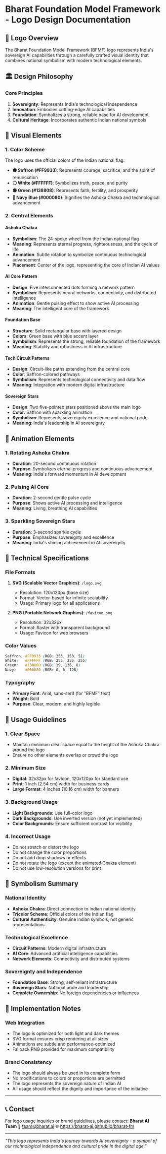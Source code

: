 # Bharat Foundation Model Framework - Logo Design Documentation

## 🎨 Logo Overview

The Bharat Foundation Model Framework (BFMF) logo represents India's sovereign AI capabilities through a carefully crafted visual identity that combines national symbolism with modern technological elements.

## 🏛️ Design Philosophy

### Core Principles
1. **Sovereignty**: Represents India's technological independence
2. **Innovation**: Embodies cutting-edge AI capabilities
3. **Foundation**: Symbolizes a strong, reliable base for AI development
4. **Cultural Heritage**: Incorporates authentic Indian national symbols

## 🎨 Visual Elements

### 1. Color Scheme
The logo uses the official colors of the Indian national flag:

- **🟠 Saffron (#FF9933)**: Represents courage, sacrifice, and the spirit of renunciation
- **⚪ White (#FFFFFF)**: Symbolizes truth, peace, and purity
- **🟢 Green (#138808)**: Represents faith, fertility, and prosperity
- **🔵 Navy Blue (#000080)**: Signifies the Ashoka Chakra and technological advancement

### 2. Central Elements

#### **Ashoka Chakra**
- **Symbolism**: The 24-spoke wheel from the Indian national flag
- **Meaning**: Represents eternal progress, righteousness, and the cycle of life
- **Animation**: Subtle rotation to symbolize continuous technological advancement
- **Placement**: Center of the logo, representing the core of Indian AI values

#### **AI Core Pattern**
- **Design**: Five interconnected dots forming a network pattern
- **Symbolism**: Represents neural networks, connectivity, and distributed intelligence
- **Animation**: Gentle pulsing effect to show active AI processing
- **Meaning**: The intelligent core of the framework

#### **Foundation Base**
- **Structure**: Solid rectangular base with layered design
- **Colors**: Green base with blue accent layer
- **Symbolism**: Represents the strong, reliable foundation of the framework
- **Meaning**: Stability and robustness in AI infrastructure

#### **Tech Circuit Patterns**
- **Design**: Circuit-like paths extending from the central core
- **Color**: Saffron-colored pathways
- **Symbolism**: Represents technological connectivity and data flow
- **Meaning**: Integration with modern digital infrastructure

#### **Sovereign Stars**
- **Design**: Two five-pointed stars positioned above the main logo
- **Color**: Saffron with sparkling animation
- **Symbolism**: Represents sovereignty excellence and national pride
- **Meaning**: India's leadership in AI sovereignty

## 🔄 Animation Elements

### 1. **Rotating Ashoka Chakra**
- **Duration**: 20-second continuous rotation
- **Purpose**: Symbolizes eternal progress and continuous advancement
- **Meaning**: India's forward momentum in AI development

### 2. **Pulsing AI Core**
- **Duration**: 2-second gentle pulse cycle
- **Purpose**: Shows active AI processing and intelligence
- **Meaning**: Living, breathing AI capabilities

### 3. **Sparkling Sovereign Stars**
- **Duration**: 3-second sparkle cycle
- **Purpose**: Emphasizes sovereignty and excellence
- **Meaning**: India's shining achievement in AI sovereignty

## 📐 Technical Specifications

### File Formats
1. **SVG (Scalable Vector Graphics)**: `/logo.svg`
   - Resolution: 120x120px (base size)
   - Format: Vector-based for infinite scalability
   - Usage: Primary logo for all applications

2. **PNG (Portable Network Graphics)**: `/favicon.png`
   - Resolution: 32x32px
   - Format: Raster with transparent background
   - Usage: Favicon for web browsers

### Color Values
```css
Saffron: #FF9933 (RGB: 255, 153, 51)
White:   #FFFFFF (RGB: 255, 255, 255)
Green:   #138808 (RGB: 19, 136, 8)
Navy:    #000080 (RGB: 0, 0, 128)
```

### Typography
- **Primary Font**: Arial, sans-serif (for "BFMF" text)
- **Weight**: Bold
- **Purpose**: Clear, modern, and highly legible

## 🎯 Usage Guidelines

### 1. **Clear Space**
- Maintain minimum clear space equal to the height of the Ashoka Chakra around the logo
- Ensure no other elements overlap or crowd the logo

### 2. **Minimum Size**
- **Digital**: 32x32px for favicon, 120x120px for standard use
- **Print**: 1 inch (2.54 cm) width for business cards
- **Large Format**: 4 inches (10.16 cm) width for banners

### 3. **Background Usage**
- **Light Backgrounds**: Use full-color logo
- **Dark Backgrounds**: Use inverted version (not yet implemented)
- **Color Backgrounds**: Ensure sufficient contrast for visibility

### 4. **Incorrect Usage**
- Do not stretch or distort the logo
- Do not change the color proportions
- Do not add drop shadows or effects
- Do not rotate the logo (except the animated Chakra element)
- Do not use low-resolution versions for print

## 🌟 Symbolism Summary

### National Identity
- **Ashoka Chakra**: Direct connection to Indian national identity
- **Tricolor Scheme**: Official colors of the Indian flag
- **Cultural Authenticity**: Genuine Indian symbols, not generic representations

### Technological Excellence
- **Circuit Patterns**: Modern digital infrastructure
- **AI Core**: Advanced artificial intelligence capabilities
- **Network Elements**: Connectivity and distributed systems

### Sovereignty and Independence
- **Foundation Base**: Strong, self-reliant infrastructure
- **Sovereign Stars**: National pride and leadership
- **Complete Ownership**: No foreign dependencies or influences

## 🔧 Implementation Notes

### Web Integration
- The logo is optimized for both light and dark themes
- SVG format ensures crisp rendering at all sizes
- Animations are subtle and performance-optimized
- Fallback PNG provided for maximum compatibility

### Brand Consistency
- The logo should always be used in its complete form
- No modifications to colors or proportions are permitted
- The logo represents the sovereign nature of Indian AI
- All usage should reflect the dignity and importance of the initiative

---

## 📞 Contact

For logo usage inquiries or brand guidelines, please contact:
**Bharat AI Team**
📧 team@bharat.ai
🌐 https://bharat-ai.github.io/bharat-fm

---

*"This logo represents India's journey towards AI sovereignty - a symbol of our technological independence and cultural pride in the digital age."*